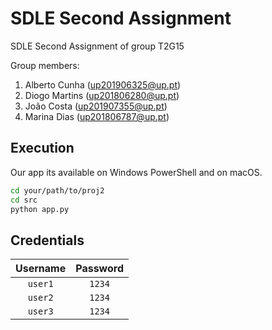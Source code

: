 # SDLE Second Assignment

SDLE Second Assignment of group T2G15

Group members:

1. Alberto Cunha (up201906325@up.pt)
2. Diogo Martins (up201806280@up.pt)
3. João Costa (up201907355@up.pt)
4. Marina Dias (up201806787@up.pt)

## Execution
Our app its available on Windows PowerShell and on macOS.

```sh
cd your/path/to/proj2
cd src
python app.py
```

## Credentials

| Username  |  Password  |
| :-------: | :--------: |
| `user1`  | `1234` |
|  `user2`  | `1234` |
| `user3` | `1234` |



